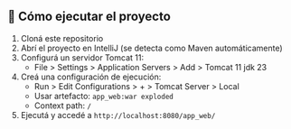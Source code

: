 ## 🚀 Cómo ejecutar el proyecto

1. Cloná este repositorio
2. Abrí el proyecto en IntelliJ (se detecta como Maven automáticamente)
3. Configurá un servidor Tomcat 11:
   - File > Settings > Application Servers > Add > Tomcat 11 jdk 23
4. Creá una configuración de ejecución:
   - Run > Edit Configurations > + > Tomcat Server > Local
   - Usar artefacto: `app_web:war exploded`
   - Context path: `/` 
5. Ejecutá y accedé a `http://localhost:8080/app_web/`
